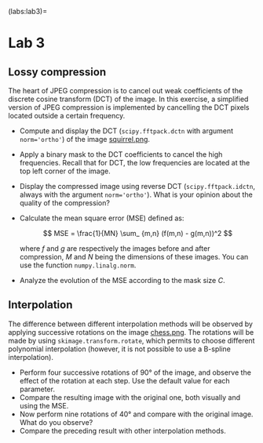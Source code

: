 (labs:lab3)=
# Lab 3

## Lossy compression

The heart of JPEG compression is to cancel out weak coefficients of the discrete cosine transform (DCT) of the image.
In this exercise, a simplified version of JPEG compression is implemented
by cancelling the DCT pixels located outside a certain frequency.

* Compute and display the DCT (`scipy.fftpack.dctn` with argument `norm='ortho'`) of the image
  <a href="../_static/data/squirrel.png">squirrel.png</a>.

* Apply a binary mask to the DCT coefficients to cancel the high frequencies.
  Recall that for DCT, the low frequencies are located at the top left corner of the image.

* Display the compressed image using reverse DCT
  (`scipy.fftpack.idctn`, always with the argument `norm='ortho'`).
  What is your opinion about the quality of the compression?
  
* Calculate the mean square error (MSE) defined as:
  
  $$
  MSE = \frac{1}{MN} \sum_ {m,n} (f(m,n) - g(m,n))^2
  $$
  
  where $f$ and $g$ are respectively the images before and after compression, $M$ and $N$ being the dimensions of these images.
  You can use the function `numpy.linalg.norm`.

* Analyze the evolution of the MSE according to the mask size $C$.

## Interpolation

The difference between different interpolation methods will be observed by applying successive rotations on the image <a href="../_static/data/chess.png">chess.png</a>.
The rotations will be made by using `skimage.transform.rotate`, which permits to choose different polynomial interpolation
(however, it is not possible to use a B-spline interpolation).

* Perform four successive rotations of 90° of the image, and observe the effect of the rotation at each step.
  Use the default value for each parameter.
* Compare the resulting image with the original one, both visually and using the MSE.
* Now perform nine rotations of 40° and compare with the original image.
  What do you observe?
* Compare the preceding result with other interpolation methods.